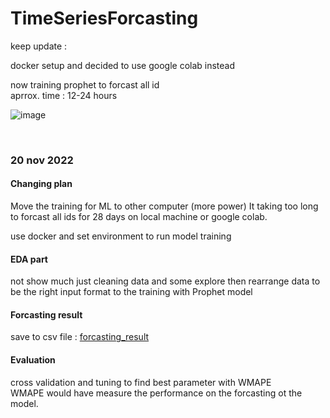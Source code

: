 # TimeSeriesForcasting

keep update : 

docker setup and decided to use google colab instead  

now training prophet to forcast all id  
aprrox. time : 12-24 hours  

![image](https://user-images.githubusercontent.com/26840831/202096283-c07d4dbd-9e8e-4408-948a-a99329fea454.png)

<br>

### 20 nov 2022  

#### Changing plan  

Move the training for ML to other computer (more power)
It taking too long to forcast all ids for 28 days on local machine or google colab.

use docker and set environment to run model training  
#### EDA part  
not show much just cleaning data and some explore then rearrange data to be the right input format to the training with Prophet model 

#### Forcasting result 
save to csv file : [forcasting_result](forcast_allids_df.csv)

#### Evaluation  
cross validation and tuning to find best parameter with WMAPE  
WMAPE would have measure the performance on the forcasting ot the model.

